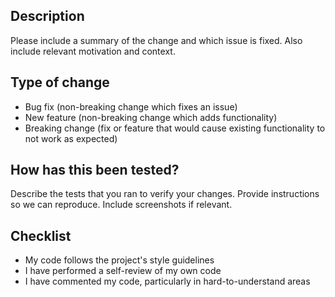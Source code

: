 ## Description
Please include a summary of the change and which issue is fixed. Also include relevant motivation and context.

## Type of change
- Bug fix (non-breaking change which fixes an issue)
- New feature (non-breaking change which adds functionality)
- Breaking change (fix or feature that would cause existing functionality to not work as expected)

## How has this been tested?
Describe the tests that you ran to verify your changes. Provide instructions so we can reproduce. Include screenshots if relevant.

## Checklist
- My code follows the project's style guidelines
- I have performed a self-review of my own code
- I have commented my code, particularly in hard-to-understand areas
